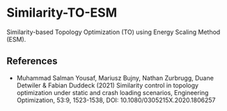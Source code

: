 # Similarity-TO-ESM

Similarity-based Topology Optimization (TO) using Energy Scaling Method (ESM).

## References
* Muhammad Salman Yousaf, Mariusz Bujny, Nathan Zurbrugg, Duane Detwiler & Fabian Duddeck (2021) Similarity control in topology optimization under static and crash loading scenarios, Engineering Optimization, 53:9, 1523-1538, DOI: 10.1080/0305215X.2020.1806257
